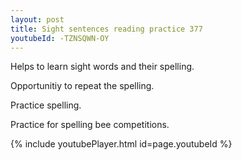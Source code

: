 ```yaml
---
layout: post
title: Sight sentences reading practice 377
youtubeId: -TZNSQWN-OY
---
```

 
 
Helps to learn sight words and their spelling.

Opportunitiy to repeat the spelling. 

Practice spelling. 
 
Practice for spelling bee competitions. 
 
{% include youtubePlayer.html id=page.youtubeId %}
 
 
